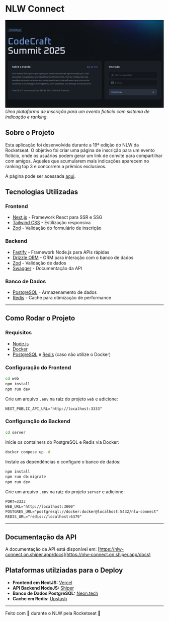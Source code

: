 # NLW Connect

[![NLW Connect](page.png)](https://nlw-connect.on.shiper.app/invites/0ed14984-337e-42c5-9660-6310817b0302)  
*Uma plataforma de inscrição para um evento fictício com sistema de indicação e ranking.*

## Sobre o Projeto
Esta aplicação foi desenvolvida durante a 19ª edição do NLW da Rocketseat. O objetivo foi criar uma página de inscrição para um evento fictício, onde os usuários podem gerar um link de convite para compartilhar com amigos. Aqueles que acumularem mais indicações aparecem no ranking top 3 e concorrem a prêmios exclusivos.

A página pode ser acessada [aqui](https://nlw-connect.on.shiper.app/invites/0ed14984-337e-42c5-9660-6310817b0302).

## Tecnologias Utilizadas
### Frontend
- [Next.js](https://nextjs.org/) - Framework React para SSR e SSG
- [Tailwind CSS](https://tailwindcss.com/) - Estilização responsiva
- [Zod](https://zod.dev/) - Validação do formulário de inscrição

### Backend
- [Fastify](https://www.fastify.io/) - Framework Node.js para APIs rápidas
- [Drizzle ORM](https://orm.drizzle.team/) - ORM para interação com o banco de dados
- [Zod](https://zod.dev/) - Validação de dados
- [Swagger](https://swagger.io/) - Documentação da API

### Banco de Dados
- [PostgreSQL](https://www.postgresql.org/) - Armazenamento de dados
- [Redis](https://redis.io/) - Cache para otimização de performance

---

## Como Rodar o Projeto

### Requisitos
- [Node.js](https://nodejs.org/)
- [Docker](https://www.docker.com/)
- [PostgreSQL](https://www.postgresql.org/) e [Redis](https://redis.io/) (caso não utilize o Docker)

### Configuração do Frontend
```sh
cd web
npm install
npm run dev
```
Crie um arquivo `.env` na raiz do projeto `web` e adicione:
```env
NEXT_PUBLIC_API_URL="http://localhost:3333"
```

### Configuração do Backend
```sh
cd server
```
Inicie os containers do PostgreSQL e Redis via Docker:
```sh
docker compose up -d
```
Instale as dependências e configure o banco de dados:
```sh
npm install
npm run db:migrate
npm run dev
```
Crie um arquivo `.env` na raiz do projeto `server` e adicione:
```env
PORT=3333
WEB_URL="http://localhost:3000"
POSTGRES_URL="postgresql://docker:docker@localhost:5432/nlw-connect"
REDIS_URL="redis://localhost:6379"
```

---

## Documentação da API
A documentação da API está disponível em:
[https://nlw-connect.on.shiper.app/docs](https://nlw-connect.on.shiper.app/docs)

## Plataformas utilziadas para o Deploy
- **Frontend em NextJS:** [Vercel](https://vercel.com/)
- **API Backend NodeJS:** [Shiper](https://shiper.app/)
- **Banco de Dados PostgreSQL:** [Neon.tech](https://neon.tech/)
- **Cache em Redis:** [Upstash](https://upstash.com/)

---

Feito com 💜 durante o NLW pela Rocketseat 🚀

